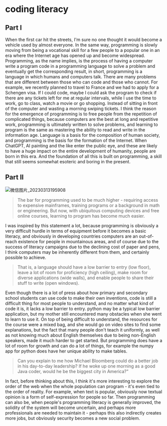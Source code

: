 # coding literacy
## Part I
When the first car hit the streets, I'm sure no one thought it would become a vehicle used by almost everyone. In the same way, programming is slowly moving from being a vocational skill for a few people to a popular one in an era where the Internet age has opened up and become widespread.
Programming, as the name implies, is the process of having a computer write a program code in a programming language to solve a problem and eventually get the corresponding result, in short, programming is a language in which humans and computers talk.
There are many problems that are different between those who can code and those who cannot. For example, we recently planned to travel to France and we had to apply for a Schengen visa. If I could code, maybe I could ask the program to check if there are any tickets left for me at regular intervals, while I use the time to work, go to class, watch a movie or go shopping. Instead of sitting in front of the computer and wasting a morning swiping tickets.
I think the reason for the emergence of programming is to free people from the repetition of complicated things, because computers are the best at long and repetitive work, programming is ultimately written to solve problems, and learning to program is the same as mastering the ability to read and write in the information age. Language is a basis for the composition of human society, and programming is the basis for the formation of the Internet. When ChatGPT, AI painting and the like enter the public eye, and these are likely to have a huge impact on the entire development of humanity, people are born in this era. And the foundation of all this is built on programming, a skill that still seems somewhat esoteric and boring in the present.
## Part II
![微信图片_20230313195908](https://user-images.githubusercontent.com/119876408/224818575-50745bba-c473-4327-b696-c39cf0e26fc9.png)

> The bar for programming used to be much higher - requiring access to expensive mainframes, training programs or a background in math or engineering. But now, with ubiquitous computing devices and free online courses, learning to program has become much easier.

I was inspired by this statement a lot, because programming is obviously a very difficult hurdle in terms of equipment before it becomes a basic literacy, and obviously in developing countries computers are an out-of-reach existence for people in mountainous areas, and of course due to the success of literacy campaigns due to the declining cost of paper and pens, I think computers may be inherently different from them, and certainly possible to achieve.

> That is, a language should have a low barrier to entry (low floor), leave a lot of room for proficiency (high ceiling), make room for diverse applications (wide walls), and enable people to share their stuff to write (open windows).

Even though there is a lot of press about how primary and secondary school students can use code to make their own inventions, code is still a difficult thing for most people to understand, and no matter what kind of code it is, it lacks a low barrier to entry. python may be a typical low barrier application, but my mother still encountered many obstacles when she went to learn to use it. On top of being difficult to understand, the resources for the course were a mixed bag, and she would go on video sites to find some explanations, but the fact that many people don't teach it uniformly, as well as not knowing much about English themselves due to being non-English speakers, made it much harder to get started. But programming does have a lot of room for growth and can do a lot of things, for example the numpy app for python does have her unique ability to make tables.

> Can you explain to me how Michael Bloomberg could do a better job in his day-to-day leadership? If he woke up one morning as a good Java coder, would he be the biggest city in America?" 

In fact, before thinking about this, I think it's more interesting to explore the order of the web when the whole population can program - it's even tied to the order of reality. For example, when text is popular, obviously now textual opinion is a form of self-expression for people so far. Then programming can also be, when people's programming literacy is generally improved, the solidity of the system will become uncertain, and perhaps more professionals are needed to maintain it - perhaps this also indirectly creates more jobs, but obviously security becomes a new social problem.
